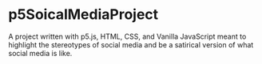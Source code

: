 # p5SoicalMediaProject
A project written with p5.js, HTML, CSS, and Vanilla JavaScript meant to highlight the stereotypes of social media 
and be a satirical version of what social media is like.
